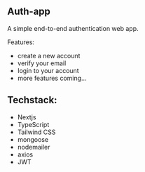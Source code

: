 ## Auth-app
<!-- enhance profile, reset password, empty inputs-->
A simple end-to-end authentication web app. 

Features:
- create a new account
- verify your email
- login to your account
- more features coming...

## Techstack:
- Nextjs
- TypeScript
- Tailwind CSS
- mongoose
- nodemailer
- axios
- JWT
